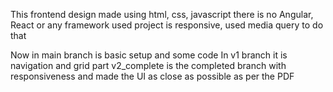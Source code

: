 This frontend design made using html, css, javascript there is no Angular, React or any framework used 
project is responsive, used media query to do that

Now in main branch is basic setup and some code
In v1 branch it is navigation and grid part
v2_complete is the completed branch with responsiveness and made the UI as close as possible as per the PDF
